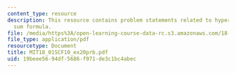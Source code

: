 ```yaml
---
content_type: resource
description: This resource contains problem statements related to hyperbolic angle
  sum formula.
file: /media/https%3A/open-learning-course-data-rc.s3.amazonaws.com/18-01sc-single-variable-calculus-fall-2010/19beee5694df5686f971de3c1bc4abec_MIT18_01SCF10_ex20prb.pdf
file_type: application/pdf
resourcetype: Document
title: MIT18_01SCF10_ex20prb.pdf
uid: 19beee56-94df-5686-f971-de3c1bc4abec
---
```

